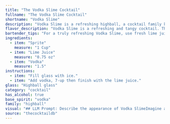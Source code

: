 ```yaml
---
title: "The Vodka Slime Cocktail"
fullname: "The Vodka Slime Cocktail"
shortname: "Vodka Slime"
description: "Vodka Slime is a refreshing highball, a cocktail family known for their simple, tall structure and use of soda or a mixer. Though its specific origin is unknown, it's likely a modern creation, a playful twist on classic vodka highballs like the Vodka Tonic or Vodka Soda. "
flavor_description: "Vodka Slime is a refreshing and tangy cocktail. The Sprite provides a crisp, citrusy sweetness, while the lime juice adds a tart and zesty bite. The vodka adds a smooth, clean alcohol base, balancing out the sweetness and acidity. Overall, it's a light and easy-drinking cocktail perfect for hot days. "
bartender_tips: "For a truly refreshing Vodka Slime, use fresh lime juice, not bottled.  It makes all the difference!  Shake hard with ice to ensure proper chilling and dilution.  Don't over-pour the vodka, as it should be a subtle presence.  And most importantly, rim your glass with sugar for that extra touch of sweetness! "
ingredients:
  - item: "Sprite"
    measure: "1 Cup"
  - item: "Lime Juice"
    measure: "0.75 oz"
  - item: "Vodka"
    measure: "1.5"
instructions:
  - item: "Fill glass with ice."
  - item: "Add vodka, 7-up then finish with the lime juice."
glass: "Highball glass"
category: "cocktail"
has_alcohol: true
base_spirit: "vodka"
family: "highball"
visual: "## LLM Prompt: Describe the appearance of Vodka SlimeImagine a tall, frosted glass filled with a luminous green liquid. The drink is topped with a delicate layer of white foam, creating a distinct contrast with the vibrant green underneath. Tiny bubbles rise from the depths of the glass, creating a playful, effervescent effect. The lime juice adds a subtle, almost imperceptible, haze to the otherwise crystal clear liquid. The overall appearance is reminiscent of a whimsical, luminous green slime, hence the name Vodka Slime.  Focus on the details of the color, texture, and the contrast between the foam and the liquid to accurately portray the visual appeal of this cocktail. "
source: "thecocktaildb"
---
```


